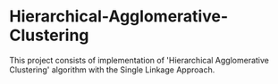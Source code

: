 # Hierarchical-Agglomerative-Clustering
This project consists of implementation of 'Hierarchical Agglomerative Clustering' algorithm with the Single Linkage Approach.
